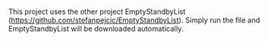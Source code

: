 This project uses the other project EmptyStandbyList (https://github.com/stefanpejcic/EmptyStandbyList). Simply run the file and EmptyStandbyList will be downloaded automatically.
